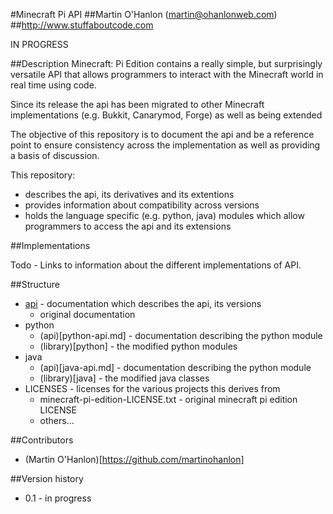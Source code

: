 #Minecraft Pi API
##Martin O'Hanlon (martin@ohanlonweb.com)
##http://www.stuffaboutcode.com

IN PROGRESS

##Description
Minecraft: Pi Edition contains a really simple, but surprisingly versatile API that allows programmers to interact with the Minecraft world in real time using code. 

Since its release the api has been migrated to other Minecraft implementations (e.g. Bukkit, Canarymod, Forge) as well as being extended

The objective of this repository is to document the api and be a reference point to ensure consistency across the implementation as well as providing a basis of discussion.

This repository:
* describes the api, its derivatives and its extentions
* provides information about compatibility across versions
* holds the language specific (e.g. python, java) modules which allow programmers to access the api and its extensions

##Implementations

Todo - Links to information about the different implementations of API. 

##Structure
* [api](api.md) - documentation which describes the api, its versions
  * original documentation
* python 
  * (api)[python-api.md] - documentation describing the python module
  * (library)[python] - the modified python modules
* java 
  * (api)[java-api.md] - documentation describing the python module
  * (library)[java] - the modified java classes
* LICENSES - licenses for the various projects this derives from
  * minecraft-pi-edition-LICENSE.txt - original minecraft pi edition LICENSE
  * others...

##Contributors
* (Martin O'Hanlon)[https://github.com/martinohanlon]

##Version history
* 0.1 - in progress